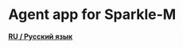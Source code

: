# Agent app for Sparkle-M

[**RU / Русский язык**](https://github.com/I-love-linux-12-31/sparkleM-agent/blob/master/docs/README_RU.md)
